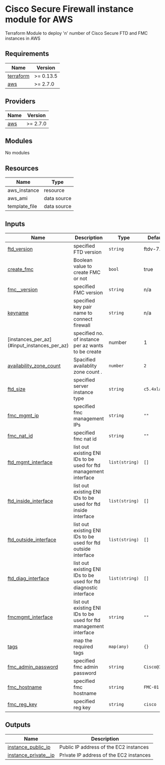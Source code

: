 # Cisco Secure Firewall instance module for AWS

Terraform Module to deploy 'n' number of Cisco Secure FTD and FMC instances in AWS

## Requirements

| Name | Version |
|------|---------|
| <a name="requirement_terraform"></a> [terraform](#requirement\_terraform) | >= 0.13.5 |
| <a name="requirement_aws"></a> [aws](#requirement\_aws) | >= 2.7.0 |

## Providers

| Name | Version |
|------|---------|
| <a name="provider_aws"></a> [aws](#provider\_aws) | >= 2.7.0 |

## Modules

No modules

## Resources

| Name | Type |
|------|------|
| aws_instance | resource |
| aws_ami | data source |
| template_file | data source |

## Inputs

| Name | Description | Type | Default | Required |
|------|-------------|------|---------|:--------:|
| <a name="input_ftd_version"></a> [ftd\_version](#input\_ftd\_version_) | specified FTD version | `string` | ftdv-7.2.7 | no |
| <a name="input_create_fmc"></a> [create\_fmc](#input\_create\_fmc) | Boolean value to create FMC or not | `bool` | true | no |
| <a name="input_fmc_version"></a> [fmc_\_version](#input\_fmc\_version) | specified FMC version | `string` | n/a | yes |
| <a name="input_keyname"></a> [keyname](#input\_keyname) | specified key pair name to connect firewall | `string` | n/a | yes |
| <a name="instances_per_az"></a> [instances\_per\_az] (#input\_instances\_per\_az) | specified no. of instance per az wants to be create | number | 1 | no |
| <a name="input_availability_zone_count"></a> [availability\_zone\_count](#input\_availability\_zone\_count) | Spacified availablity zone count . | `number` | `2` | no |
| <a name="ftd_size"></a> [ftd\_size](#input\_ftd\_size) | specified server instance type | `string` | `c5.4xlarge` | no |
| <a name="input_fmc_mgmt_ip"></a> [fmc\_mgmt\_ip](#input\_fmc\_mgmt\_ip) | specified fmc management IPs | `string` | `""` | no |
| <a name="input_fmc_nat_id"></a> [fmc\_nat\_id](#input\_fmc\_nat\_id) | specified fmc nat id | `string` | `""` | no |
| <a name="input_ftd_mgmt_interface"></a> [ftd\_mgmt\_interface](#input\_ftd\_mgmt\_interface) | list out existing ENI IDs to be used for ftd management interface | `list(string)` | `[]` | no |
| <a name="input_ftd_inside_interface"></a> [ftd\_inside\_interface](#input\_ftd\_inside\_interface) | list out existing ENI IDs to be used for ftd inside interface | `list(string)` | `[]` | no |
| <a name="input_ftd_outside_interface"></a> [ftd\_outside\_interface](#input\_ftd\_outside\_interface) | list out existing ENI IDs to be used for ftd outside interface | `list(string)` | `[]` | no |
| <a name="input_ftd_diag_interface"></a> [ftd\_diag\_interface](#input\_ftd\_diag\_interface) | list out existing ENI IDs to be used for ftd diagnostic interface | `list(string)` | `[]` | no |
| <a name="input_fmcmgmt_interface"></a> [fmcmgmt\_interface](#input\_fmcmgmt\_interface) | list out existing ENI IDs to be used for ftd management interface | `string` | `""` | no |
| <a name="input_tags"></a> [tags](#input\_tags) | map the required tags | `map(any)` | `{}` | no |
| <a name="input_fmc_admin_password"></a> [fmc\_admin\_password](#input\_fmc\_admin\_password) | specified fmc admin password | `string` | `Cisco@123` | no |
| <a name="input_fmc_hostname"></a> [fmc\_hostname](#input\_fmc\_hostname) | specified fmc hostname | `string` | `FMC-01` | no |
| <a name="input_reg_key"></a> [fmc\_reg\_key](#input\_reg\_key) | specified reg key | `string` | `cisco` | no |

## Outputs

| Name | Description |
|------|-------------|
| <a name="instance_public_ip"></a> [instance\_public\_ip](#output\_instance\_public\_ip) | Public IP address of the EC2 instances |
| <a name="instance_private_ip"></a> [instance\_private_\_ip](#output\_instance\_private\_ip) | Private IP address of the EC2 instances |